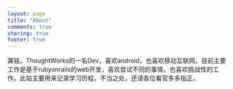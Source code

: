 ```yaml
---
layout: page
title: "About"
comments: true
sharing: true
footer: true
---
```

龚铭，ThoughtWorks的一名Dev，喜欢android，也喜欢移动互联网。目前主要工作是基于rubyonrails的web开发，喜欢尝试不同的事情，也喜欢挑战性的工作。此站主要用来记录学习历程，不当之处，还请各位看官多多指正。